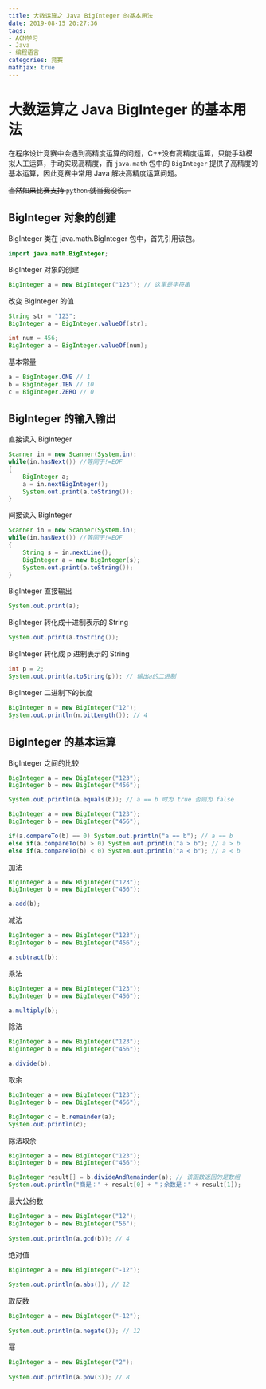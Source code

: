 ```yaml
---
title: 大数运算之 Java BigInteger 的基本用法
date: 2019-08-15 20:27:36
tags:
- ACM学习
- Java
- 编程语言
categories: 竞赛
mathjax: true
---
```


# 大数运算之 Java BigInteger 的基本用法

在程序设计竞赛中会遇到高精度运算的问题，C++没有高精度运算，只能手动模拟人工运算，手动实现高精度，而 `java.math` 包中的 `BigInteger` 提供了高精度的基本运算，因此竞赛中常用 Java 解决高精度运算问题。

~~当然如果比赛支持 `python` 就当我没说。~~

<!--more-->

## BigInteger 对象的创建

BigInteger 类在 java.math.BigInteger 包中，首先引用该包。

```java
import java.math.BigInteger;
```

BigInteger 对象的创建

```java
BigInteger a = new BigInteger("123"); // 这里是字符串
```

改变 BigInteger 的值

```java
String str = "123";
BigInteger a = BigInteger.valueOf(str);

int num = 456;
BigInteger a = BigInteger.valueOf(num);
```

基本常量

```java
a = BigInteger.ONE // 1
b = BigInteger.TEN // 10
c = BigInteger.ZERO // 0
```

## BigInteger 的输入输出

直接读入 BigInteger

```java
Scanner in = new Scanner(System.in); 
while(in.hasNext()) //等同于!=EOF
{
    BigInteger a;
    a = in.nextBigInteger();
    System.out.print(a.toString());
}
```

间接读入 BigInteger

```java
Scanner in = new Scanner(System.in); 
while(in.hasNext()) //等同于!=EOF
{
    String s = in.nextLine();
    BigInteger a = new BigInteger(s);
    System.out.print(a.toString());
}
```

BigInteger 直接输出

```java
System.out.print(a);
```

BigInteger 转化成十进制表示的 String

```java
System.out.print(a.toString());
```

BigInteger 转化成 p 进制表示的 String

```java
int p = 2;
System.out.print(a.toString(p)); // 输出a的二进制
```

BigInteger 二进制下的长度

```java
BigInteger n = new BigInteger("12");
System.out.println(n.bitLength()); // 4
```

## BigInteger 的基本运算

BigInteger 之间的比较

```java
BigInteger a = new BigInteger("123");
BigInteger b = new BigInteger("456");

System.out.println(a.equals(b)); // a == b 时为 true 否则为 false
```

```java
BigInteger a = new BigInteger("123");
BigInteger b = new BigInteger("456");

if(a.compareTo(b) == 0) System.out.println("a == b"); // a == b
else if(a.compareTo(b) > 0) System.out.println("a > b"); // a > b
else if(a.compareTo(b) < 0) System.out.println("a < b"); // a < b
```

加法

```java
BigInteger a = new BigInteger("123");
BigInteger b = new BigInteger("456");

a.add(b);
```

减法

```java
BigInteger a = new BigInteger("123");
BigInteger b = new BigInteger("456");

a.subtract(b);
```

乘法

```java
BigInteger a = new BigInteger("123");
BigInteger b = new BigInteger("456");

a.multiply(b);
```

除法

```java
BigInteger a = new BigInteger("123");
BigInteger b = new BigInteger("456");

a.divide(b);
```

取余

```java
BigInteger a = new BigInteger("123");
BigInteger b = new BigInteger("456");

BigInteger c = b.remainder(a);
System.out.println(c);
```

除法取余

```java
BigInteger a = new BigInteger("123");
BigInteger b = new BigInteger("456");

BigInteger result[] = b.divideAndRemainder(a); // 该函数返回的是数组
System.out.println("商是：" + result[0] + "；余数是：" + result[1]);
```

最大公约数

```java
BigInteger a = new BigInteger("12");
BigInteger b = new BigInteger("56");
        
System.out.println(a.gcd(b)); // 4
```

绝对值

```java
BigInteger a = new BigInteger("-12");
        
System.out.println(a.abs()); // 12
```

取反数

```java
BigInteger a = new BigInteger("-12");
        
System.out.println(a.negate()); // 12
```

幂

```java
BigInteger a = new BigInteger("2");
        
System.out.println(a.pow(3)); // 8
```
